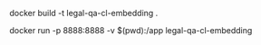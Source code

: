 docker build -t legal-qa-cl-embedding .

docker run -p 8888:8888 -v $(pwd):/app legal-qa-cl-embedding
